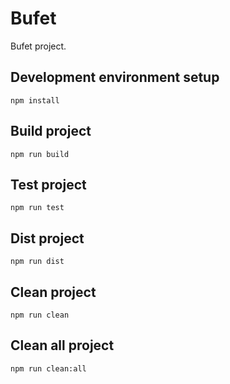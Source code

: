 # Bufet

Bufet project.

## Development environment setup

`npm install`

## Build project

`npm run build`

## Test project

`npm run test`

## Dist project

`npm run dist`

## Clean project

`npm run clean`

## Clean all project

`npm run clean:all`
